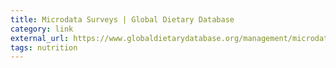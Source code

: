 ```yaml
---
title: Microdata Surveys | Global Dietary Database
category: link
external_url: https://www.globaldietarydatabase.org/management/microdata-surveys?country=All&diet_assessment_methodology=All&field_microdata_dietary_variable_target_id=351&field_microdata_availability_target_id=All
tags: nutrition
---
```

